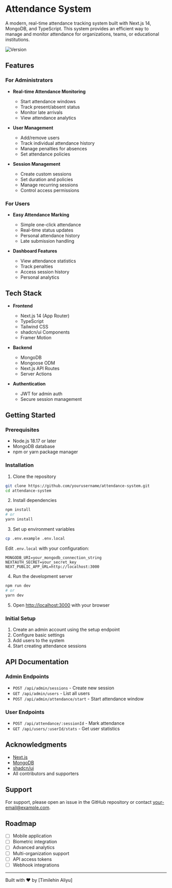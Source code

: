 # Attendance  System

A modern, real-time attendance tracking system built with Next.js 14, MongoDB, and TypeScript. This system provides an efficient way to manage and monitor attendance for organizations, teams, or educational institutions.

<!-- ![License](https://img.shields.io/badge/license-MIT-blue.svg) -->
![Version](https://img.shields.io/badge/version-1.0.0-green.svg)

## Features

### For Administrators
- **Real-time Attendance Monitoring**
  - Start attendance windows
  - Track present/absent status
  - Monitor late arrivals
  - View attendance analytics

- **User Management**
  - Add/remove users
  - Track individual attendance history
  - Manage penalties for absences
  - Set attendance policies

- **Session Management**
  - Create custom sessions
  - Set duration and policies
  - Manage recurring sessions
  - Control access permissions

### For Users
- **Easy Attendance Marking**
  - Simple one-click attendance
  - Real-time status updates
  - Personal attendance history
  - Late submission handling

- **Dashboard Features**
  - View attendance statistics
  - Track penalties
  - Access session history
  - Personal analytics

## Tech Stack

- **Frontend**
  - Next.js 14 (App Router)
  - TypeScript
  - Tailwind CSS
  - shadcn/ui Components
  - Framer Motion

- **Backend**
  - MongoDB
  - Mongoose ODM
  - Next.js API Routes
  - Server Actions

- **Authentication**
  - JWT for admin auth
  - Secure session management

## Getting Started

### Prerequisites
- Node.js 18.17 or later
- MongoDB database
- npm or yarn package manager

### Installation

1. Clone the repository
```bash
git clone https://github.com/yourusername/attendance-system.git
cd attendance-system
```

2. Install dependencies
```bash
npm install
# or
yarn install
```

3. Set up environment variables
```bash
cp .env.example .env.local
```
Edit `.env.local` with your configuration:
```env
MONGODB_URI=your_mongodb_connection_string
NEXTAUTH_SECRET=your_secret_key
NEXT_PUBLIC_APP_URL=http://localhost:3000
```

4. Run the development server
```bash
npm run dev
# or
yarn dev
```

5. Open [http://localhost:3000](http://localhost:3000) with your browser

### Initial Setup

1. Create an admin account using the setup endpoint
2. Configure basic settings
3. Add users to the system
4. Start creating attendance sessions

## API Documentation

### Admin Endpoints
- `POST /api/admin/sessions` - Create new session
- `GET /api/admin/users` - List all users
- `POST /api/admin/attendance/start` - Start attendance window

### User Endpoints
- `POST /api/attendance/:sessionId` - Mark attendance
- `GET /api/users/:userId/stats` - Get user statistics

<!-- [Full API Documentation](docs/API.md)

## Contributing

We welcome contributions! Please see our [Contributing Guidelines](CONTRIBUTING.md) for details.

1. Fork the repository
2. Create your feature branch
3. Commit your changes
4. Push to the branch
5. Create a Pull Request -->

<!-- ## License

This project is licensed under the MIT License - see the [LICENSE](LICENSE) file for details. -->
<!-- 
## MIT License

```text
Copyright (c) 2024 [Your Name/Organization]

Permission is hereby granted, free of charge, to any person obtaining a copy
of this software and associated documentation files (the "Software"), to deal
in the Software without restriction, including without limitation the rights
to use, copy, modify, merge, publish, distribute, sublicense, and/or sell
copies of the Software, and to permit persons to whom the Software is
furnished to do so, subject to the following conditions:

The above copyright notice and this permission notice shall be included in all
copies or substantial portions of the Software.

THE SOFTWARE IS PROVIDED "AS IS", WITHOUT WARRANTY OF ANY KIND, EXPRESS OR
IMPLIED, INCLUDING BUT NOT LIMITED TO THE WARRANTIES OF MERCHANTABILITY,
FITNESS FOR A PARTICULAR PURPOSE AND NONINFRINGEMENT. IN NO EVENT SHALL THE
AUTHORS OR COPYRIGHT HOLDERS BE LIABLE FOR ANY CLAIM, DAMAGES OR OTHER
LIABILITY, WHETHER IN AN ACTION OF CONTRACT, TORT OR OTHERWISE, ARISING FROM,
OUT OF OR IN CONNECTION WITH THE SOFTWARE OR THE USE OR OTHER DEALINGS IN THE
SOFTWARE. -->
<!-- ``` -->

## Acknowledgments

- [Next.js](https://nextjs.org/)
- [MongoDB](https://www.mongodb.com/)
- [shadcn/ui](https://ui.shadcn.com/)
- All contributors and supporters

## Support

For support, please open an issue in the GitHub repository or contact [your-email@example.com](mailto:your-email@example.com).

## Roadmap

- [ ] Mobile application
- [ ] Biometric integration
- [ ] Advanced analytics
- [ ] Multi-organization support
- [ ] API access tokens
- [ ] Webhook integrations

---

Built with ❤️ by [Timilehin Aliyu]
